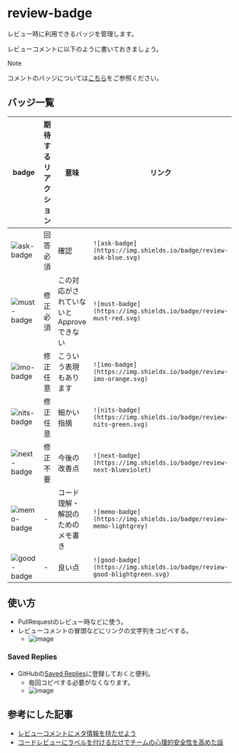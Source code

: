 # review-badge

レビュー時に利用できるバッジを管理します。

レビューコメントに以下のように書いておきましょう。
> [!NOTE]
> コメントのバッジについては[こちら](https://github.com/guncys/review-badge)をご参照ください。

## バッジ一覧

| badge | 期待するリアクション | 意味 | リンク |
| --- | --- | --- | --- |
| ![ask-badge](https://img.shields.io/badge/review-ask-blue.svg) | 回答必須 | 確認 | `![ask-badge](https://img.shields.io/badge/review-ask-blue.svg)` |
| ![must-badge](https://img.shields.io/badge/review-must-red.svg) | 修正必須 | この対応がされていないと Approve できない | `![must-badge](https://img.shields.io/badge/review-must-red.svg)` |
| ![imo-badge](https://img.shields.io/badge/review-imo-orange.svg) | 修正任意 | こういう表現もあります | `![imo-badge](https://img.shields.io/badge/review-imo-orange.svg)` |
| ![nits-badge](https://img.shields.io/badge/review-nits-green.svg) | 修正任意 | 細かい指摘 | `![nits-badge](https://img.shields.io/badge/review-nits-green.svg)` |
| ![next-badge](https://img.shields.io/badge/review-next-blueviolet) | 修正不要 | 今後の改善点 | `![next-badge](https://img.shields.io/badge/review-next-blueviolet)` |
| ![memo-badge](https://img.shields.io/badge/review-memo-lightgrey) | - | コード理解・解説のためのメモ書き | `![memo-badge](https://img.shields.io/badge/review-memo-lightgrey)` |
| ![good-badge](https://img.shields.io/badge/review-good-blightgreen.svg) | - | 良い点 | `![good-badge](https://img.shields.io/badge/review-good-blightgreen.svg)` |

## 使い方

- PullRequestのレビュー時などに使う。
- レビューコメントの冒頭などにリンクの文字列をコピぺする。
  - ![image](https://github.com/user-attachments/assets/6ac5ccfe-44d2-410a-afb5-0473b46328e3)

### Saved Replies

- GitHubの[Saved Replies](https://docs.github.com/ja/get-started/writing-on-github/working-with-saved-replies/creating-a-saved-reply)に登録しておくと便利。
  - 毎回コピペする必要がなくなります。
  - ![image](https://github.com/user-attachments/assets/62026718-b05e-4ecb-9584-94e2cb8cf834)

## 参考にした記事

- [レビューコメントにメタ情報を持たせよう](https://zenn.dev/yumemi_inc/articles/review-badge)
- [コードレビューにラベルを付けるだけでチームの心理的安全性を高めた話](https://zenn.dev/hacobell_dev/articles/code-review-comment-prefix)
